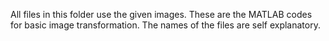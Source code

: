 All files in this folder use the given images.
These are the MATLAB codes for basic image transformation.
The names of the files are self explanatory.

